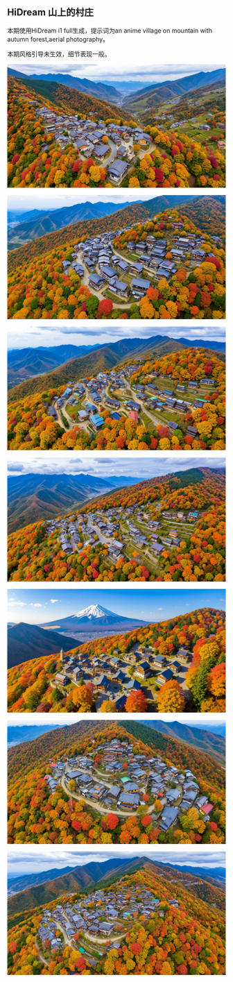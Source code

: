 ## HiDream 山上的村庄

本期使用HiDream i1 full生成，提示词为an anime village on mountain with autumn forest,aerial photography。

本期风格引导未生效，细节表现一般。


![ComfyUI_00011_.jpg](https://github.com/Willian7004/media-blog/blob/main/files/202505/2025052617/ComfyUI_00011_.jpg?raw=true)

![ComfyUI_00013_.jpg](https://github.com/Willian7004/media-blog/blob/main/files/202505/2025052617/ComfyUI_00013_.jpg?raw=true)

![ComfyUI_00014_.jpg](https://github.com/Willian7004/media-blog/blob/main/files/202505/2025052617/ComfyUI_00014_.jpg?raw=true)

![ComfyUI_00015_.jpg](https://github.com/Willian7004/media-blog/blob/main/files/202505/2025052617/ComfyUI_00015_.jpg?raw=true)

![ComfyUI_00017_.jpg](https://github.com/Willian7004/media-blog/blob/main/files/202505/2025052617/ComfyUI_00017_.jpg?raw=true)

![ComfyUI_00018_.jpg](https://github.com/Willian7004/media-blog/blob/main/files/202505/2025052617/ComfyUI_00018_.jpg?raw=true)

![ComfyUI_00020_.jpg](https://github.com/Willian7004/media-blog/blob/main/files/202505/2025052617/ComfyUI_00020_.jpg?raw=true)